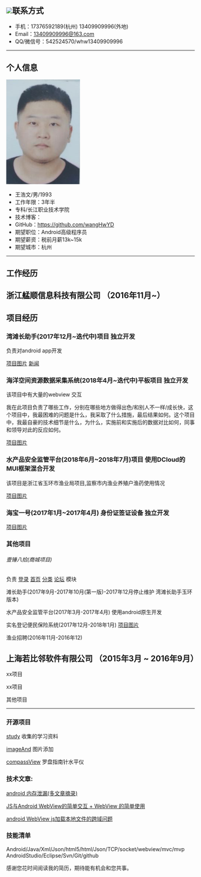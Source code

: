 
## ![](.\.\images\25262967.jpg)联系方式

- 手机：17376592189(杭州)   13409909996(外地)
- Email：13409909996@163.com
- QQ/微信号：542524570/whw13409909996

---

## 个人信息

![](https://github.com/wangHwYD/resume/blob/master/images/20181009143422.png)	


- 王浩文/男/1993   						      	
- 工作年限：3年半
- 专科/长江职业技术学院
- 技术博客：
- GitHub：https://github.com/wangHwYD
- 期望职位：Android高级程序员
- 期望薪资：税前月薪13k~15k
- 期望城市：杭州

---

## 工作经历


## 浙江艋顺信息科技有限公司 （2016年11月~）
## 项目经历
### 湾滩长助手(2017年12月~迭代中)项目  独立开发

负责对android app开发

[项目图片]()
[新闻](https://mp.weixin.qq.com/s/JVOgF9ulvyV0hTBeHJHsqw)

### 海洋空间资源数据采集系统(2018年4月~迭代中)平板项目 独立开发
该项目中有大量的webview 交互

我在此项目负责了哪些工作，分别在哪些地方做得出色/和别人不一样/成长快，这个项目中，我最困难的问题是什么，我采取了什么措施，最后结果如何。这个项目中，我最自豪的技术细节是什么，为什么，实施前和实施后的数据对比如何，同事和领导对此的反应如何。


[项目图片]()

### 水产品安全监管平台(2018年6月~2018年7月)项目  使用DCloud的MUI框架混合开发
该项目是浙江省玉环市渔业局项目,监察市内渔业养殖户渔药使用情况

[项目图片]()


### 海宝一号(2017年1月~2017年4月) 身份证签证设备 独立开发


[项目图片]()
### 其他项目
###### 壹锤八拾(商城项目) 
负责 [登录]() [首页]() [分类]() [论坛]() 模块  

滩长助手(2017年9月-2017年10月(第一版)-2017年12月停止维护 湾滩长助手玉环版本)

水产品安全监管平台(2017年3月-2017年4月) 使用android原生开发 

实名登记便民保险系统(2017年12月-2018年1月) [项目图片]()

渔业招聘(2016年11月-2016年12)



## 上海若比邻软件有限公司 （2015年3月 ~ 2016年9月）

xx项目 



xx项目 



其他项目



---

### 开源项目
[study](https://github.com/wangHwYD/study) 收集的学习资料

[imageAnd]() 图片添加  

[compassView]() 罗盘指南针水平仪
### 技术文章:
[android 内存泄漏(多文章摘录)](https://www.jianshu.com/p/0fa751127d5e)

[JS与Android WebView的简单交互 + WebView 的简单使用](https://www.jianshu.com/p/befc6f77434e)

[android WebView js加载本地文件的跨域问题](https://www.jianshu.com/p/0370d166c72f)	




### 技能清单
Android/Java/Xml/Json/html5/html/Json/TCP/socket/webview/mvc/mvp
AndroidStudio/Eclipse/Svn/Git/github



感谢您花时间阅读我的简历，期待能有机会和您共事。
